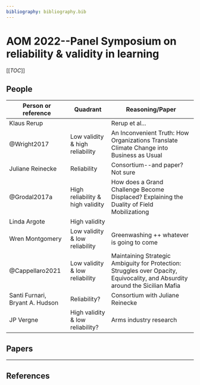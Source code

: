 ```yaml
---
bibliography: bibliography.bib
---
```


# AOM 2022--Panel Symposium on reliability & validity in learning

[[_TOC_]]

## People

Person or reference             | Quadrant                          | Reasoning/Paper
---                             | ---                               | ---------
Klaus Rerup                     |                                   | Rerup et al...
@Wright2017                     | Low validity & high reliability   | An Inconvenient Truth: How Organizations Translate Climate Change into Business as Usual
Juliane Reinecke                | Reliability                       | Consortium--and paper? Not sure
@Grodal2017a                    | High reliability & high validity  | How does a Grand Challenge Become Displaced? Explaining the Duality of Field Mobilizationg
Linda Argote                    | High validity                     |
Wren Montgomery                 | Low validity & low reliability    | Greenwashing ++ whatever is going to come
@Cappellaro2021                 | Low validity & low reliability    | Maintaining Strategic Ambiguity for Protection: Struggles over Opacity, Equivocality, and Absurdity around the Sicilian Mafia
Santi Furnari, Bryant A. Hudson | Reliability?                      | Consortium with Juliane Reinecke         
JP Vergne                       | High validity & low reliability?  | Arms industry research

## Papers



---

## References